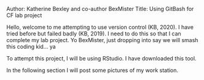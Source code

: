 Author: Katherine Bexley and co-author BexMister
Title: Using GitBash for CF lab project

Hello, welcome to me attempting to use version control (KB, 2020). I have tried before but failed badly (KB, 2019).
I need to do this so that I can complete my lab project.
Yo BexMister, just dropping into say we will smash this coding kid... ya

To attempt this project, I will be using RStudio. I have downloaded this tool.

In the following section I will post some pictures of my work station.
